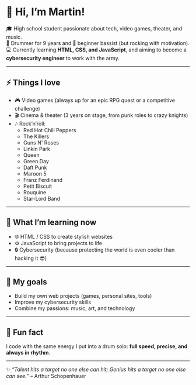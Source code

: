 # 👋 Hi, I’m Martin!  

🎓 High school student passionate about tech, video games, theater, and music.  
🥁 Drummer for 9 years and 🎸 beginner bassist (but rocking with motivation).  
💻 Currently learning **HTML, CSS, and JavaScript**, and aiming to become a **cybersecurity engineer** to work with the army.  

---

## ⚡ Things I love  
- 🎮 Video games (always up for an epic RPG quest or a competitive challenge)  
- 🎬 Cinema & theater (3 years on stage, from punk roles to crazy knights)  
- 🎶 Rock’n’roll:  
   * Red Hot Chili Peppers  
   * The Killers  
   * Guns N' Roses  
   * Linkin Park  
   * Queen  
   * Green Day  
   * Daft Punk  
   * Maroon 5  
   * Franz Ferdinand  
   * Petit Biscuit  
   * Rouquine  
   * Star-Lord Band  

---

## 🚀 What I’m learning now  
- 🌐 HTML / CSS to create stylish websites  
- ⚙️ JavaScript to bring projects to life  
- 🔒 Cybersecurity (because protecting the world is even cooler than hacking it 😎)  

---

## 🎯 My goals  
- Build my own web projects (games, personal sites, tools)  
- Improve my cybersecurity skills  
- Combine my passions: music, art, and technology  

---

## 🤘 Fun fact  
I code with the same energy I put into a drum solo: **full speed, precise, and always in rhythm**.  

---

✨ *“Talent hits a target no one else can hit; Genius hits a target no one else can see.”* – Arthur Schopenhauer  


<!---
Martin-dev7201/Martin-dev7201 is a ✨ special ✨ repository because its `README.md` (this file) appears on your GitHub profile.
You can click the Preview link to take a look at your changes.
--->
